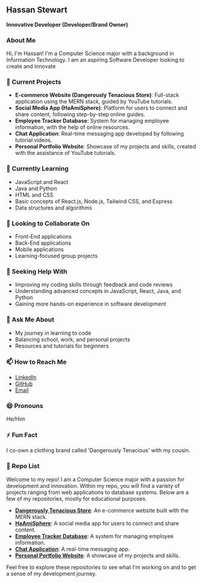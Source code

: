 ## Hassan Stewart
**Innovative Developer (Developer/Brand Owner)**

### About Me
Hi, I'm Hassan! I'm a Computer Science major with a background in Information Technology. I am an aspiring Software Developer looking to create and innovate

### 🔭 Current Projects
- **E-commerce Website (Dangerously Tenacious Store)**: Full-stack application using the MERN stack, guided by YouTube tutorials.
- **Social Media App (HaAmiSphere)**: Platform for users to connect and share content, following step-by-step online guides.
- **Employee Tracker Database**: System for managing employee information, with the help of online resources.
- **Chat Application**: Real-time messaging app developed by following tutorial videos.
- **Personal Portfolio Website**: Showcase of my projects and skills, created with the assistance of YouTube tutorials.

### 🌱 Currently Learning
- JavaScript and React
- Java and Python
- HTML and CSS
- Basic concepts of React.js, Node.js, Tailwind CSS, and Express
- Data structures and algorithms

### 👯 Looking to Collaborate On
- Front-End applications
- Back-End applications
- Mobile applications
- Learning-focused group projects

### 🤔 Seeking Help With
- Improving my coding skills through feedback and code reviews
- Understanding advanced concepts in JavaScript, React, Java, and Python
- Gaining more hands-on experience in software development

### 💬 Ask Me About
- My journey in learning to code
- Balancing school, work, and personal projects
- Resources and tutorials for beginners

### 📫 How to Reach Me
- [LinkedIn](https://www.linkedin.com)
- [GitHub](https://github.com)
- [Email](mailto:your.email@example.com)

### 😄 Pronouns
He/Him

### ⚡ Fun Fact
I co-own a clothing brand called 'Dangerously Tenacious' with my cousin.

### 📂 Repo List
Welcome to my repo! I am a Computer Science major with a passion for development and innovation. Within my repo, you will find a variety of projects ranging from web applications to database systems. Below are a few of my repositories, mostly for educational purposes.

- **[Dangerously Tenacious Store](https://github.com/yourusername/Dangerously-Tenacious-Store)**: An e-commerce website built with the MERN stack.
- **[HaAmiSphere](https://github.com/yourusername/HaAmiSphere)**: A social media app for users to connect and share content.
- **[Employee Tracker Database](https://github.com/yourusername/Employee-Tracker-Database)**: A system for managing employee information.
- **[Chat Application](https://github.com/yourusername/Chat-Application)**: A real-time messaging app.
- **[Personal Portfolio Website](https://github.com/yourusername/Personal-Portfolio-Website)**: A showcase of my projects and skills.

Feel free to explore these repositories to see what I'm working on and to get a sense of my development journey.


